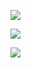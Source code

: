 
![](https://files.mdnice.com/user/8332/eb746fe8-86c0-4100-ad13-54360db06c2d.png)


![](https://files.mdnice.com/user/8332/76253d2f-80af-404c-bbb4-f0720d89bcc2.png)


![](https://files.mdnice.com/user/8332/46bb5c4e-89f5-429a-8564-577f5ac0a8f3.png)
